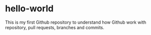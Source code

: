 # hello-world
This is my first Github repository to understand how Github work with repository, pull requests, branches and commits.
